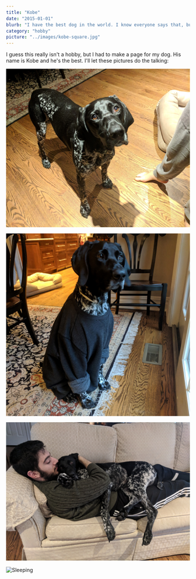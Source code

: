 ```yaml
---
title: "Kobe"
date: "2015-01-01"
blurb: "I have the best dog in the world. I know everyone says that, but for me it's true."
category: "hobby"
picture: "../images/kobe-square.jpg"
---
```


I guess this really isn't a hobby, but I had to make a page for my dog. His name is Kobe and he's the best. I'll let these pictures do the talking:

![Looking Up](../images/kobe-lookup.jpg "Kobe Looking Up")

![In a Sweater](../images/kobe-sweater.jpg "Kobe Wearing My Sweater")

![Snuggling](../images/kobe-snuggle.jpg "Kobe Snuggling")

![Sleeping](../images/kobe-sleeping.jpg "Kobe Sleeping")